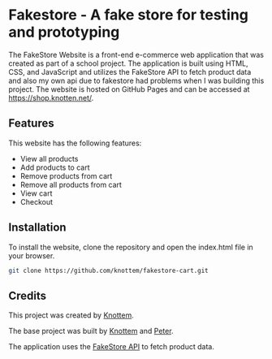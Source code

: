 # Fakestore - A fake store for testing and prototyping

The FakeStore Website is a front-end e-commerce web application that was created as part of a school project. The application is built using HTML, CSS, and JavaScript and utilizes the FakeStore API to fetch product data and also my own api due to fakestore had problems when I was building this project. The website is hosted on GitHub Pages and can be accessed at https://shop.knotten.net/.

## Features

This website has the following features:

- View all products
- Add products to cart
- Remove products from cart
- Remove all products from cart
- View cart
- Checkout


## Installation

To install the website, clone the repository and open the index.html file in your browser.

```bash
git clone https://github.com/knottem/fakestore-cart.git
```

## Credits

This project was created by [Knottem](https://github.com/knottem). 

The base project was built by [Knottem](https://github.com/knottem) and [Peter](https://github.com/petertalling).

The application uses the [FakeStore API](https://fakestoreapi.com/) to fetch product data.